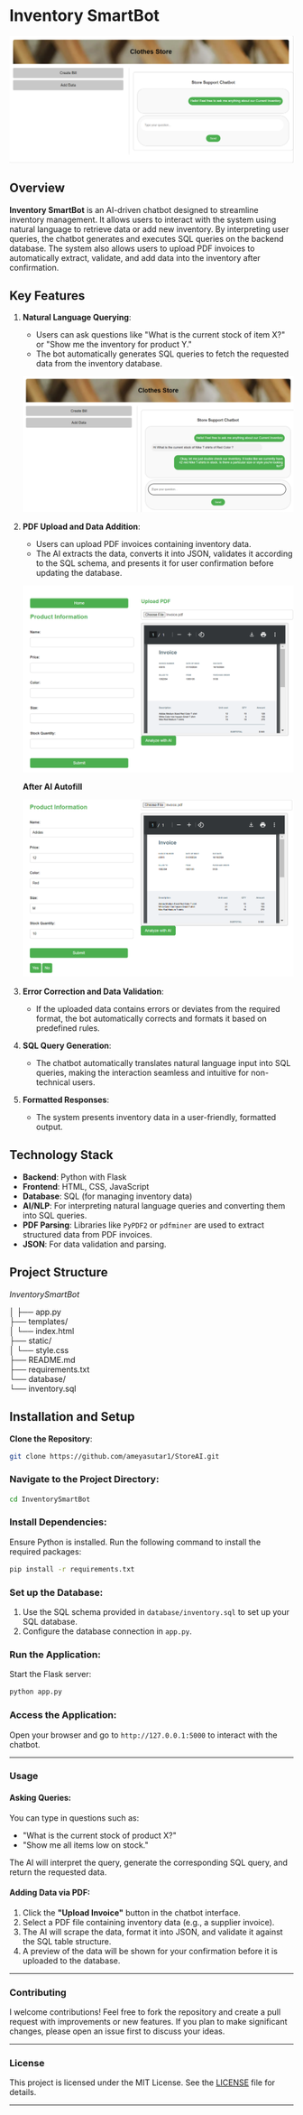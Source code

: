 # **Inventory SmartBot**

![Main Page](MainPage.PNG)

## **Overview**

**Inventory SmartBot** is an AI-driven chatbot designed to streamline inventory management. It allows users to interact with the system using natural language to retrieve data or add new inventory. By interpreting user queries, the chatbot generates and executes SQL queries on the backend database. The system also allows users to upload PDF invoices to automatically extract, validate, and add data into the inventory after confirmation.

## **Key Features**

1. **Natural Language Querying**: 
   - Users can ask questions like "What is the current stock of item X?" or "Show me the inventory for product Y."
   - The bot automatically generates SQL queries to fetch the requested data from the inventory database.

   ![Query image](Query1.PNG)

2. **PDF Upload and Data Addition**:
   - Users can upload PDF invoices containing inventory data.
   - The AI extracts the data, converts it into JSON, validates it according to the SQL schema, and presents it for user confirmation before updating the database.

   ![Query image](PDFAI.PNG)

   **After AI Autofill**

   ![Query image](AutoDataExtraction.PNG)

4. **Error Correction and Data Validation**:
   - If the uploaded data contains errors or deviates from the required format, the bot automatically corrects and formats it based on predefined rules.

5. **SQL Query Generation**:
   - The chatbot automatically translates natural language input into SQL queries, making the interaction seamless and intuitive for non-technical users.

6. **Formatted Responses**:
   - The system presents inventory data in a user-friendly, formatted output.

## **Technology Stack**

- **Backend**: Python with Flask
- **Frontend**: HTML, CSS, JavaScript
- **Database**: SQL (for managing inventory data)
- **AI/NLP**: For interpreting natural language queries and converting them into SQL queries.
- **PDF Parsing**: Libraries like `PyPDF2` or `pdfminer` are used to extract structured data from PDF invoices.
- **JSON**: For data validation and parsing.

## **Project Structure**
*InventorySmartBot*

│
├── app.py                  
├── templates/              
│   └── index.html           
├── static/                 
│   └── style.css            
├── README.md               
├── requirements.txt        
└── database/               
    └── inventory.sql        
## **Installation and Setup**

**Clone the Repository**:
   ```bash
   git clone https://github.com/ameyasutar1/StoreAI.git
   ```

### **Navigate to the Project Directory**:

```bash
cd InventorySmartBot
```

### **Install Dependencies**:

Ensure Python is installed. Run the following command to install the required packages:

```bash
pip install -r requirements.txt
```

### **Set up the Database**:

1. Use the SQL schema provided in `database/inventory.sql` to set up your SQL database.
2. Configure the database connection in `app.py`.

### **Run the Application**:

Start the Flask server:

```bash
python app.py
```

### **Access the Application**:

Open your browser and go to `http://127.0.0.1:5000` to interact with the chatbot.

---

### **Usage**

#### Asking Queries:

You can type in questions such as:

- "What is the current stock of product X?"
- "Show me all items low on stock."

The AI will interpret the query, generate the corresponding SQL query, and return the requested data.

#### Adding Data via PDF:

1. Click the **"Upload Invoice"** button in the chatbot interface.
2. Select a PDF file containing inventory data (e.g., a supplier invoice).
3. The AI will scrape the data, format it into JSON, and validate it against the SQL table structure.
4. A preview of the data will be shown for your confirmation before it is uploaded to the database.

---

### **Contributing**

I welcome contributions! Feel free to fork the repository and create a pull request with improvements or new features. If you plan to make significant changes, please open an issue first to discuss your ideas.

---

### **License**

This project is licensed under the MIT License. See the [LICENSE](LICENSE) file for details.

---



